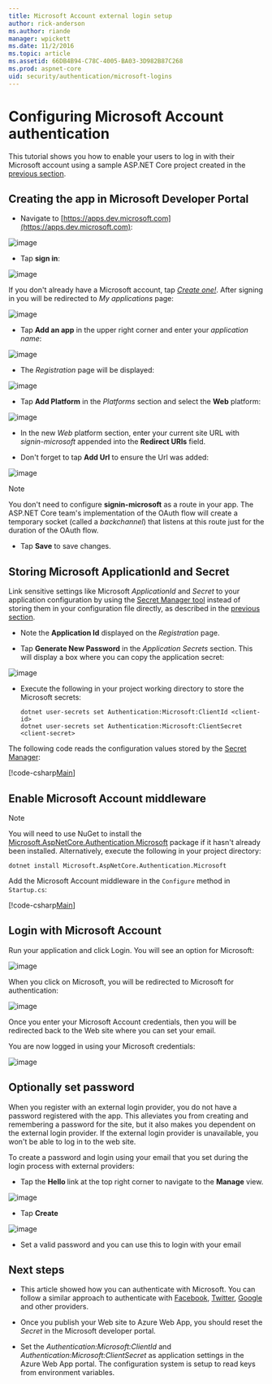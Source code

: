 ```yaml
---
title: Microsoft Account external login setup
author: rick-anderson
ms.author: riande
manager: wpickett
ms.date: 11/2/2016
ms.topic: article
ms.assetid: 66DB4B94-C78C-4005-BA03-3D982B87C268
ms.prod: aspnet-core
﻿uid: security/authentication/microsoft-logins
---
```

# Configuring Microsoft Account authentication

<a name=security-authentication-microsoft-logins></a>

This tutorial shows you how to enable your users to log in with their Microsoft account using a sample ASP.NET Core project created in the [previous section](sociallogins.md).

## Creating the app in Microsoft Developer Portal

* Navigate to [https://apps.dev.microsoft.com](https://apps.dev.microsoft.com):

![image](sociallogins/_static/MicrosoftDev.png)

* Tap **sign in**:

![image](sociallogins/_static/MicrosoftDevLogin.png)

If you don't already have a Microsoft account, tap *[Create one!](https://signup.live.com/signup?wa=wsignin1.0&rpsnv=13&ct=1478151035&rver=6.7.6643.0&wp=SAPI_LONG&wreply=https%3a%2f%2fapps.dev.microsoft.com%2fLoginPostBack&id=293053&aadredir=1&contextid=D70D4F21246BAB50&bk=1478151036&uiflavor=web&uaid=f0c3de863a914c358b8dc01b1ff49e85&mkt=EN-US&lc=1033&lic=1)*. After signing in you will be redirected to *My applications* page:

![image](sociallogins/_static/MicrosoftDevApps.png)

* Tap **Add an app** in the upper right corner and enter your *application name*:

![image](sociallogins/_static/MicrosoftDevAppCreate.png)

* The *Registration* page will be displayed:

![image](sociallogins/_static/MicrosoftDevAppReg.png)

* Tap **Add Platform** in the *Platforms* section and select the **Web** platform:

![image](sociallogins/_static/MicrosoftDevAppPlatform.png)

* In the new *Web* platform section, enter your current site URL with *signin-microsoft* appended into the **Redirect URIs** field.

* Don't forget to tap **Add Url** to ensure the Url was added:

![image](sociallogins/_static/MicrosoftRedirectUri.png)

> [!NOTE]
> You don't need to configure **signin-microsoft** as a route in your app. The ASP.NET Core team's implementation of the OAuth flow will create a temporary socket (called a *backchannel*) that listens at this route just for the duration of the OAuth flow.

* Tap **Save** to save changes.

## Storing Microsoft ApplicationId and Secret

Link sensitive settings like Microsoft *ApplicationId* and *Secret* to your application configuration by using the [Secret Manager tool](../app-secrets.md) instead of storing them in your configuration file directly, as described in the [previous section](sociallogins.md).

* Note the **Application Id** displayed on the *Registration* page.

* Tap **Generate New Password** in the *Application Secrets* section. This will display a box where you can copy the application secret:

![image](sociallogins/_static/MicrosoftDevPassword.png)

* Execute the following in your project working directory to store the Microsoft secrets:

  <!-- literal_block {"ids": [], "xml:space": "preserve"} -->

  ````
  dotnet user-secrets set Authentication:Microsoft:ClientId <client-id>
  dotnet user-secrets set Authentication:Microsoft:ClientSecret <client-secret>
     ````

The following code reads the configuration values stored by the [Secret Manager](../app-secrets.md#security-app-secrets):

[!code-csharp[Main](../../common/samples/WebApplication1/Startup.cs?highlight=11&range=20-36)]

## Enable Microsoft Account middleware

> [!NOTE]
> You will need to use NuGet to install the [Microsoft.AspNetCore.Authentication.Microsoft](https://www.nuget.org/packages/Microsoft.AspNetCore.Authentication.Twitter/1.1.0-preview1-final) package if it hasn't already been installed. Alternatively, execute the following in your project directory:
>
> `dotnet install Microsoft.AspNetCore.Authentication.Microsoft`

Add the Microsoft Account middleware in the `Configure` method in `Startup.cs`:

[!code-csharp[Main](./sociallogins/sample/Startup.cs?highlight=39,40,41,42,43&range=58-110)]

## Login with Microsoft Account

Run your application and click Login. You will see an option for Microsoft:

![image](sociallogins/_static/DoneMicrosoft.PNG)

When you click on Microsoft, you will be redirected to Microsoft for authentication:

![image](sociallogins/_static/MicrosoftLogin.PNG)

Once you enter your Microsoft Account credentials, then you will be redirected back to the Web site where you can set your email.

You are now logged in using your Microsoft credentials:

![image](sociallogins/_static/Done.PNG)

## Optionally set password

When you register with an external login provider, you do not have a password registered with the app. This alleviates you from creating and remembering a password for the site, but it also makes you dependent on the external login provider. If the external login provider is unavailable, you won't be able to log in to the web site.

To create a password and login using your email that you set during the login process with external providers:

* Tap the **Hello <email alias>** link at the top right corner to navigate to the **Manage** view.

![image](sociallogins/_static/pass1.PNG)

* Tap **Create**

![image](sociallogins/_static/pass2.PNG)

* Set a valid password and you can use this to login with your email

## Next steps

* This article showed how you can authenticate with Microsoft. You can follow a similar approach to authenticate with [Facebook](facebook-logins.md), [Twitter](twitter-logins.md), [Google](google-logins.md) and other providers.

* Once you publish your Web site to Azure Web App, you should reset the *Secret* in the Microsoft developer portal.

* Set the *Authentication:Microsoft:ClientId* and *Authentication:Microsoft:ClientSecret* as application settings in the Azure Web App portal. The configuration system is setup to read keys from environment variables.